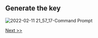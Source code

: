 ## Generate the key

![2022-02-11 21_57_17-Command Prompt](https://user-images.githubusercontent.com/55657279/153614941-81fcd6e6-e010-49cf-8cc8-df0aa041526d.png)

[Next >>](3.md)
